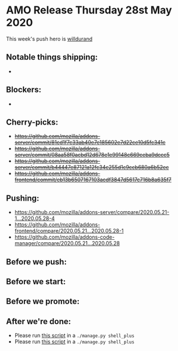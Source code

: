 # AMO Release Thursday 28st May 2020

This week's push hero is [willdurand](https://github.com/willdurand)

## Notable things shipping:

-

## Blockers:

-

## Cherry-picks:

- ~~https://github.com/mozilla/addons-server/commit/81cd1f7c33ab40e7e185602e7d22ce10d5fc341c~~
- ~~https://github.com/mozilla/addons-server/commit/08aa58f0acbd12d678e1e99148c669ceba9dccc5~~
- ~~https://github.com/mozilla/addons-server/commit/b44447e87121a12fc34c255d1c9ccb680a6b52ec~~
- ~~https://github.com/mozilla/addons-frontend/commit/eb13b6507167103acdf3847d5617c716b8a635f7~~

## Pushing:

- https://github.com/mozilla/addons-server/compare/2020.05.21-1...2020.05.28-4
- https://github.com/mozilla/addons-frontend/compare/2020.05.21...2020.05.28-1
- https://github.com/mozilla/addons-code-manager/compare/2020.05.21...2020.05.28

## Before we push:

## Before we start:

## Before we promote:

## After we're done:

- Please run [this script](https://gist.github.com/willdurand/77eb11c3eea3be44f16d8f1a0b93bd20) in a `./manage.py shell_plus`
- Please run [this script](https://gist.github.com/willdurand/b7ff0c9c9b463fa5dbeb06b954bf1cad) in a `./manage.py shell_plus`
